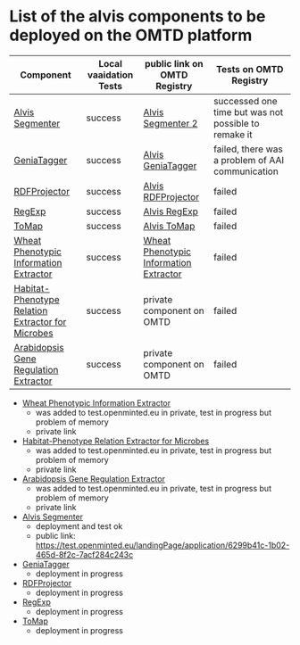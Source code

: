 # List of the alvis components to be deployed on the OMTD platform

| Component | Local vaaidation Tests | public link on OMTD Registry | Tests on OMTD Registry |
| ------------- | ------------- | --------------------- |-------------|
| [Alvis Segmenter](segmenter/) | success  | [Alvis Segmenter 2](https://test.openminted.eu/landingPage/component/62bd4ee3-5476-4343-b27b-ac65d8dba385) | successed one time but was not possible to remake it |
| [GeniaTagger](geniatagger/)  | success | [Alvis GeniaTagger](https://test.openminted.eu/landingPage/component/2cb79581-8629-412e-ba7c-51a4b6c5bb19) | failed, there was a problem of AAI communication  |
| [RDFProjector](rdfprojector/) | success | [Alvis RDFProjector](https://test.openminted.eu/landingPage/component/1e382d21-8669-45ef-8415-3f9e1ecff3bf) | failed |
| [RegExp](regexp/)  | success | [Alvis RegExp](https://test.openminted.eu/landingPage/component/ed724697-a907-4140-ac83-9aa485375ce4) | failed |
| [ToMap](tomap/) | success | [Alvis ToMap](https://test.openminted.eu/landingPage/application/6fb92855-4afe-4846-85a4-8d391e2999af) | failed |
| [Wheat Phenotypic Information Extractor](uc-tdm-as-d/) | success | [Wheat Phenotypic Information Extractor](https://test.openminted.eu/landingPage/application/ba29d568-b9e3-4ff5-b875-65ddbf4d5ecb) |  failed | 
| [Habitat-Phenotype Relation Extractor for Microbes](uc-tdm-as-c/) | success | private component on OMTD | failed |
| [Arabidopsis Gene Regulation Extractor](uc-tdm-as-e/) | success | private component on OMTD | failed |



* [Wheat Phenotypic Information Extractor](uc-tdm-as-d/) 
    * was added to test.openminted.eu in private, test in progress but problem of memory
    * private link 
* [Habitat-Phenotype Relation Extractor for Microbes](uc-tdm-as-c/) 
    * was added to test.openminted.eu in private, test in progress but problem of memory
    * private link 
* [Arabidopsis Gene Regulation Extractor](uc-tdm-as-e/) 
    * was added to test.openminted.eu in private, test in progress but problem of memory
    * private link 
* [Alvis Segmenter](segmenter/)
    * deployment and test ok
    * public link: https://test.openminted.eu/landingPage/application/6299b41c-1b02-465d-8f2c-7acf284c243c
* [GeniaTagger](geniatagger/) 
    * deployment in progress
* [RDFProjector](rdfprojector/) 
    * deployment in progress
* [RegExp](regexp/) 
    * deployment in progress
* [ToMap](tomap/) 
    * deployment in progress

